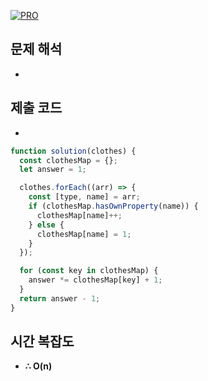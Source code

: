 [![PRO]][Link]

## 문제 해석

- 

## 제출 코드

- 

```js
function solution(clothes) {
  const clothesMap = {};
  let answer = 1;

  clothes.forEach((arr) => {
    const [type, name] = arr;
    if (clothesMap.hasOwnProperty(name)) {
      clothesMap[name]++;
    } else {
      clothesMap[name] = 1;
    }
  });

  for (const key in clothesMap) {
    answer *= clothesMap[key] + 1;
  }
  return answer - 1;
}
```

## 시간 복잡도

-   **∴ O(n)**


    <!---------------------------------------------------------------------------->

[PRO]: https://github.com/GoSSaChin/algorithm-js/assets/107768516/67c43b52-bc3f-4571-a249-5519021afbb0
[Link]: https://school.programmers.co.kr/learn/courses/30/lessons/42578
